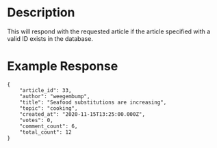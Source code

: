 # Description

This will respond with the requested article if the article specified with a valid ID exists in the database.

# Example Response

```
{
    "article_id": 33,
    "author": "weegembump",
    "title": "Seafood substitutions are increasing",
    "topic": "cooking",
    "created_at": "2020-11-15T13:25:00.000Z",
    "votes": 0,
    "comment_count": 6,
    "total_count": 12
}

```
